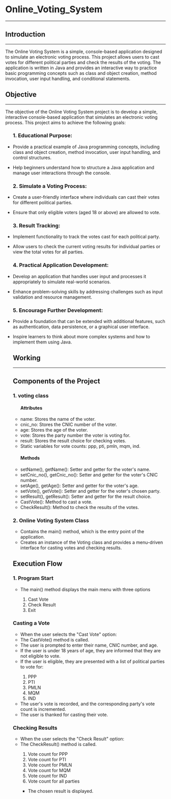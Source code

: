 # Online_Voting_System
<hr>
<h2>Introduction</h2>
<hr>
<p>The Online Voting System is a simple, console-based application designed to simulate an electronic voting process. This project allows users to cast votes for different political parties and check the results of the voting. The application is written in Java and provides an interactive way to practice basic programming concepts such as class and object creation, method invocation, user input handling, and conditional statements.</p>
<h2>Objective</h2>
<hr>
<p>The objective of the Online Voting System project is to develop a simple, interactive console-based application that simulates an electronic voting process. This project aims to achieve the following goals:</p>
<ul>
    <h3>1. Educational Purpose:</h3>
    <li><p>Provide a practical example of Java programming concepts, including class and object creation, method invocation, user input handling, and control structures.</p></li>
    <li><p>Help beginners understand how to structure a Java application and manage user interactions through the console.</p></li>
    <h3>2. Simulate a Voting Process:</h3>
    <li><p>Create a user-friendly interface where individuals can cast their votes for different political parties.</p></li>
    <li><p>Ensure that only eligible voters (aged 18 or above) are allowed to vote.</p></li>
    <h3>3. Result Tracking:</h3>
    <li><p>Implement functionality to track the votes cast for each political party.</p></li>
    <li><p>Allow users to check the current voting results for individual parties or view the total votes for all parties.</p></li>
    <h3>4. Practical Application Development:</h3>
    <li><p>Develop an application that handles user input and processes it appropriately to simulate real-world scenarios.</p></li>
    <li><p>Enhance problem-solving skills by addressing challenges such as input validation and resource management.
    </p></li>
    <h3>5. Encourage Further Development:</h3>
    <li><p>Provide a foundation that can be extended with additional features, such as authentication, data persistence, or a graphical user interface.</p></li>
    <li><p>Inspire learners to think about more complex systems and how to implement them using Java.</p></li>
    <h2>Working</h2>
    <hr>
    <h2>Components of the Project</h2>
    <h3>1. voting class</h3>
    <ul>
        <h4><b>Attributes</b></h4>
            <li>name: Stores the name of the voter.</li>
            <li>cnic_no: Stores the CNIC number of the voter.</li>
            <li>age: Stores the age of the voter.</li>
            <li>vote: Stores the party number the voter is voting for.</li>
            <li>result: Stores the result choice for checking votes.</li>
            <li>Static variables for vote counts: ppp, pti, pmln, mqm, ind.</li>
        <h4><b>Methods</b></h4>
            <li>setName(), getName(): Setter and getter for the voter's name.</li>
            <li>setCnic_no(), getCnic_no(): Setter and getter for the voter's CNIC number.</li>
            <li>setAge(), getAge(): Setter and getter for the voter's age.</li>
            <li>setVote(), getVote(): Setter and getter for the voter's chosen party.</li>
            <li>setResult(), getResult(): Setter and getter for the result choice.</li>
            <li>CastVote(): Method to cast a vote.</li>
            <li>CheckResult(): Method to check the results of the votes.</li>
    </ul>
    <h3>2. Online Voting System Class</h3>
    <ul>
        <li>Contains the main() method, which is the entry point of the application.</li>
        <li>Creates an instance of the Voting class and provides a menu-driven interface for casting votes and checking results.</li>
    </ul>
    <h2>Execution Flow</h2>
    <h3>1. Program Start</h3>
    <ul>
        <li>The main() method displays the main menu with three options</li>
        <ol type="1">
            <li>Cast Vote</li>
            <li>Check Result</li>
            <li>Exit</li>
        </ol>
    </ul>
    <h3>Casting a Vote</h3>
    <ul>
        <li>When the user selects the "Cast Vote" option:</li>
        <li>The CastVote() method is called.</li>
        <li>The user is prompted to enter their name, CNIC number, and age.</li>
        <li>If the user is under 18 years of age, they are informed that they are not eligible to vote.</li>
        <li>If the user is eligible, they are presented with a list of political parties to vote for:</li>
        <ol type="1">
             <li>PPP</li>
             <li>PTI</li>
             <li>PMLN</li>
             <li>MQM</li>
             <li>IND</li>
        </ol>
        <li>The user's vote is recorded, and the corresponding party's vote count is incremented.</li>
        <li>The user is thanked for casting their vote.</li>
    </ul>
    <h3>Checking Results</h3>
    <ul>
        <li>When the user selects the "Check Result" option:</li>
        <li>The CheckResult() method is called.</li>
        <liThe user is prompted to choose which party's vote count they want to check or to view all results:></li>
            <ol type="1">
                <li>Vote count for PPP</li>
                <li>Vote count for PTI</li>
                <li>Vote count for PMLN</li>
                <li>Vote count for MQM</li>
                <li>Vote count for IND</li>
                <li>Vote count for all parties</li>
            </ol>
            <ul>
                <li>The chosen result is displayed.</li>
            </ul>
    </ul>

